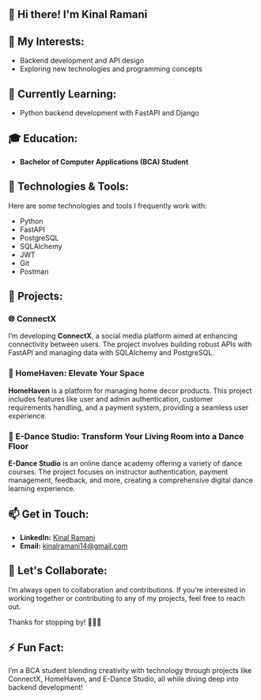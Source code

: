 ## 👋 Hi there! I'm Kinal Ramani

## 👀 My Interests:
- Backend development and API design
- Exploring new technologies and programming concepts

## 🌱 Currently Learning:
- Python backend development with FastAPI and Django

## 🎓 Education:
- **Bachelor of Computer Applications (BCA) Student**

## 🔧 Technologies & Tools:
Here are some technologies and tools I frequently work with:
- Python
- FastAPI
- PostgreSQL
- SQLAlchemy
- JWT
- Git
- Postman

## 📂 Projects:

### 🌐 ConnectX
I’m developing **ConnectX**, a social media platform aimed at enhancing connectivity between users. The project involves building robust APIs with FastAPI and managing data with SQLAlchemy and PostgreSQL.

### 🏡 HomeHaven: Elevate Your Space
**HomeHaven** is a platform for managing home decor products. This project includes features like user and admin authentication, customer requirements handling, and a payment system, providing a seamless user experience.

### 💃 E-Dance Studio: Transform Your Living Room into a Dance Floor
**E-Dance Studio** is an online dance academy offering a variety of dance courses. The project focuses on instructor authentication, payment management, feedback, and more, creating a comprehensive digital dance learning experience.

## 📫 Get in Touch:
- **LinkedIn:** [Kinal Ramani](https://www.linkedin.com/in/kinal-ramani)
- **Email:** [kinalramani14@gmail.com](mailto:kinalramani14@gmail.com)

## 🤝 Let's Collaborate:
I’m always open to collaboration and contributions. If you’re interested in working together or contributing to any of my projects, feel free to reach out.

Thanks for stopping by! 👩‍💻🚀

## ⚡ Fun Fact:
I’m a BCA student blending creativity with technology through projects like ConnectX, HomeHaven, and E-Dance Studio, all while diving deep into backend development!

